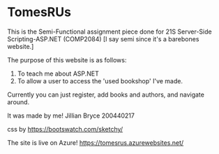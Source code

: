 # TomesRUs
This is the Semi-Functional assignment piece done for 21S Server-Side Scripting-ASP.NET (COMP2084)
[I say semi since it's a barebones website.]

The purpose of this website is as follows:
1. To teach me about ASP.NET
2. To allow a user to access the 'used bookshop' I've made.

Currently you can just register, add books and authors, and navigate around.

It was made by me! Jillian Bryce 200440217

css by https://bootswatch.com/sketchy/

The site is live on Azure!
https://tomesrus.azurewebsites.net/
